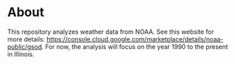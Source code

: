 # About

This repository analyzes weather data from NOAA. 
See this website for more details: https://console.cloud.google.com/marketplace/details/noaa-public/gsod. 
For now, the analysis will focus on the year 1990 to the present in Illinois.
